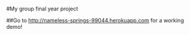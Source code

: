 #My group final year project

##Go to http://nameless-springs-99044.herokuapp.com for a working demo!
